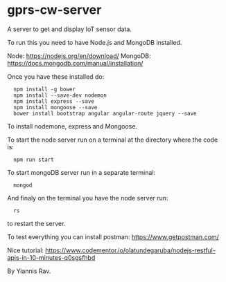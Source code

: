 # gprs-cw-server
A server to get and display IoT sensor data.

To run this you need to have Node.js and MongoDB installed.

Node: https://nodejs.org/en/download/
MongoDB: https://docs.mongodb.com/manual/installation/

Once you have these installed do:
```
  npm install -g bower
  npm install --save-dev nodemon
  npm install express --save
  npm install mongoose --save
  bower install bootstrap angular angular-route jquery --save
```
To install nodemone, express and Mongoose.

To start the node server run on a terminal at the directory where the code is:
```
  npm run start
```
To start mongoDB server run in a separate terminal:
```
  mongod
```
And finaly on the terminal you have the node server run:
```
  rs
```
to restart the server.

To test everything you can install postman: https://www.getpostman.com/

Nice tutorial:
https://www.codementor.io/olatundegaruba/nodejs-restful-apis-in-10-minutes-q0sgsfhbd


By Yiannis Rav.
